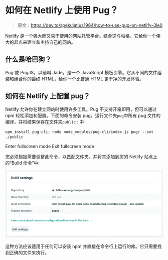 # 如何在 Netlify 上使用 Pug？

> 原文：<https://dev.to/spekulatius1984/how-to-use-pug-on-netlify-3le0>

Netlify 是一个强大而又易于使用的网站托管平台。结合这与帕格，它给你一个伟大的起点来建立和主持自己的网站。

## 什么是哈巴狗？

Pug 或 PugJS，以前叫 Jade，是一个 JavaScript 模板引擎。它从不同的文件组装和组合你的最终 HTML，给你一个比普通 HTML 更干净的开发体验。

## 如何在 Netlify 上配置 pug？

Netlify 允许你在建立网站时使用许多工具。Pug 不支持开箱即用，但可以通过 npm 轻松添加和配置。下面的命令安装 pug，运行文件夹`pug`中所有 pug 文件的编译，并将结果保存在文件夹`public` :
中

```
npm install pug-cli; node node_modules/pug-cli/index.js pug/ --out ./public 
```

Enter fullscreen mode Exit fullscreen mode

您必须根据需要调整此命令，以匹配文件夹，并将其添加到您的 Netlify 站点上的“Build 命令”中:

[![Netlify configuration panel](img/ad4389dda410d41a747f9cef113c148c.png)](https://res.cloudinary.com/practicaldev/image/fetch/s--EKL-mbR7--/c_limit%2Cf_auto%2Cfl_progressive%2Cq_auto%2Cw_880/https://peterthaleikis.com/statimg/How-to-use-Pug-on-Netlify/screenshot.png)

这种方法应该适用于任何可以安装 npm 并直接在命令行上运行的库。它只需要找到正确的文件来执行。